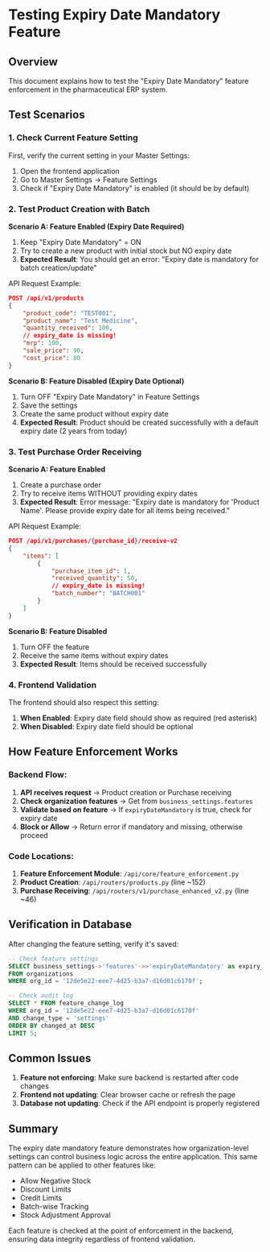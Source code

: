 # Testing Expiry Date Mandatory Feature

## Overview
This document explains how to test the "Expiry Date Mandatory" feature enforcement in the pharmaceutical ERP system.

## Test Scenarios

### 1. Check Current Feature Setting

First, verify the current setting in your Master Settings:

1. Open the frontend application
2. Go to Master Settings → Feature Settings
3. Check if "Expiry Date Mandatory" is enabled (it should be by default)

### 2. Test Product Creation with Batch

**Scenario A: Feature Enabled (Expiry Date Required)**

1. Keep "Expiry Date Mandatory" = ON
2. Try to create a new product with initial stock but NO expiry date
3. **Expected Result**: You should get an error: "Expiry date is mandatory for batch creation/update"

API Request Example:
```json
POST /api/v1/products
{
    "product_code": "TEST001",
    "product_name": "Test Medicine",
    "quantity_received": 100,
    // expiry_date is missing!
    "mrp": 100,
    "sale_price": 90,
    "cost_price": 80
}
```

**Scenario B: Feature Disabled (Expiry Date Optional)**

1. Turn OFF "Expiry Date Mandatory" in Feature Settings
2. Save the settings
3. Create the same product without expiry date
4. **Expected Result**: Product should be created successfully with a default expiry date (2 years from today)

### 3. Test Purchase Order Receiving

**Scenario A: Feature Enabled**

1. Create a purchase order
2. Try to receive items WITHOUT providing expiry dates
3. **Expected Result**: Error message: "Expiry date is mandatory for 'Product Name'. Please provide expiry date for all items being received."

API Request Example:
```json
POST /api/v1/purchases/{purchase_id}/receive-v2
{
    "items": [
        {
            "purchase_item_id": 1,
            "received_quantity": 50,
            // expiry_date is missing!
            "batch_number": "BATCH001"
        }
    ]
}
```

**Scenario B: Feature Disabled**

1. Turn OFF the feature
2. Receive the same items without expiry dates
3. **Expected Result**: Items should be received successfully

### 4. Frontend Validation

The frontend should also respect this setting:

1. **When Enabled**: Expiry date field should show as required (red asterisk)
2. **When Disabled**: Expiry date field should be optional

## How Feature Enforcement Works

### Backend Flow:

1. **API receives request** → Product creation or Purchase receiving
2. **Check organization features** → Get from `business_settings.features`
3. **Validate based on feature** → If `expiryDateMandatory` is true, check for expiry date
4. **Block or Allow** → Return error if mandatory and missing, otherwise proceed

### Code Locations:

1. **Feature Enforcement Module**: `/api/core/feature_enforcement.py`
2. **Product Creation**: `/api/routers/products.py` (line ~152)
3. **Purchase Receiving**: `/api/routers/v1/purchase_enhanced_v2.py` (line ~46)

## Verification in Database

After changing the feature setting, verify it's saved:

```sql
-- Check feature settings
SELECT business_settings->'features'->>'expiryDateMandatory' as expiry_mandatory
FROM organizations
WHERE org_id = '12de5e22-eee7-4d25-b3a7-d16d01c6170f';

-- Check audit log
SELECT * FROM feature_change_log
WHERE org_id = '12de5e22-eee7-4d25-b3a7-d16d01c6170f'
AND change_type = 'settings'
ORDER BY changed_at DESC
LIMIT 5;
```

## Common Issues

1. **Feature not enforcing**: Make sure backend is restarted after code changes
2. **Frontend not updating**: Clear browser cache or refresh the page
3. **Database not updating**: Check if the API endpoint is properly registered

## Summary

The expiry date mandatory feature demonstrates how organization-level settings can control business logic across the entire application. This same pattern can be applied to other features like:

- Allow Negative Stock
- Discount Limits
- Credit Limits
- Batch-wise Tracking
- Stock Adjustment Approval

Each feature is checked at the point of enforcement in the backend, ensuring data integrity regardless of frontend validation.